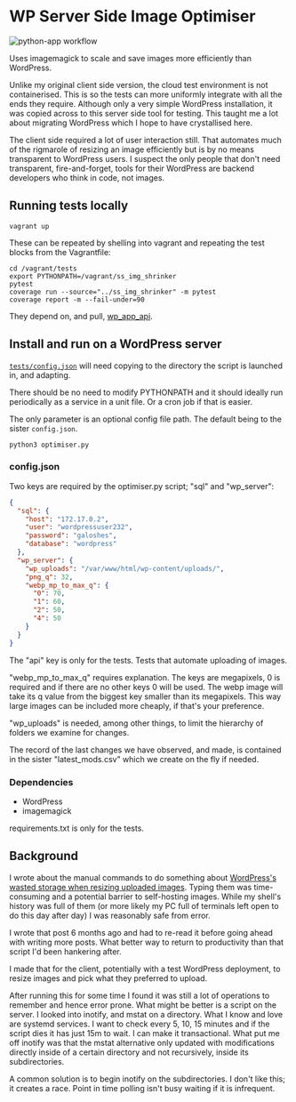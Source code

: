# WP Server Side Image Optimiser

![python-app workflow](https://github.com/ployt0/wp_ss_img_resizer/actions/workflows/python-app.yml/badge.svg)

Uses imagemagick to scale and save images more efficiently than WordPress.

Unlike my original client side version, the cloud test environment is not
containerised. This is so the tests can more uniformly integrate with all
the ends they require. Although only a very simple WordPress installation,
it was copied across to this server side tool for testing. This taught me a
lot about migrating WordPress which I hope to have crystallised here.

The client side required a lot of user interaction still. That automates
much of the rigmarole of resizing an image efficiently but is by no means
transparent to WordPress users. I suspect the only people that don't need
transparent, fire-and-forget, tools for their WordPress are backend developers
who think in code, not images.

## Running tests locally

```shell
vagrant up
```

These can be repeated by shelling into vagrant and repeating the test blocks
from the Vagrantfile:

```shell
cd /vagrant/tests
export PYTHONPATH=/vagrant/ss_img_shrinker
pytest
coverage run --source="../ss_img_shrinker" -m pytest
coverage report -m --fail-under=90
```

They depend on, and pull, [wp_app_api](https://github.com/ployt0/wp_app_api).


## Install and run on a WordPress server

[`tests/config.json`](tests/config.json) will need copying to the directory the
script is launched in, and adapting.

There should be no need to modify PYTHONPATH and it should ideally run 
periodically as a service in a unit file. Or a cron job if that is easier.

The only parameter is an optional config file path. The default being to the
sister `config.json`.

```shell
python3 optimiser.py
```


### config.json

Two keys are required by the optimiser.py script; "sql" and "wp_server":

```json
{
  "sql": {
    "host": "172.17.0.2",
    "user": "wordpressuser232",
    "password": "galoshes",
    "database": "wordpress"
  },
  "wp_server": {
    "wp_uploads": "/var/www/html/wp-content/uploads/",
    "png_q": 32,
    "webp_mp_to_max_q": {
      "0": 70, 
      "1": 60, 
      "2": 50,
      "4": 50
    }
  }
}
```

The "api" key is only for the tests. Tests that automate uploading of images.

"webp_mp_to_max_q" requires explanation. The keys are megapixels, 0 is required
and if there are no other keys 0 will be used. The webp image will take its q
value from the biggest key smaller than its megapixels. This way large images
can be included more cheaply, if that's your preference.

"wp_uploads" is needed, among other things, to limit the hierarchy of folders
we examine for changes.

The record of the last changes we have observed, and made, is contained in
the sister "latest_mods.csv" which we create on the fly if needed.

### Dependencies

- WordPress
- imagemagick

requirements.txt is only for the tests.

## Background


I wrote about the manual commands to do something about
[WordPress's wasted storage when resizing uploaded images](
https://silverbullets.co.uk/wordpress/wordpress-image-resizing-png-jpg-and-webp/).
Typing them was time-consuming and a potential barrier to self-hosting images.
While my shell's history was full of them (or more likely my PC full of
terminals left open to do this day after day) I was reasonably safe from error.

I wrote that post 6 months ago and had to re-read it before going ahead
with writing more posts. What better way to return to productivity than that
script I'd been hankering after.

I made that for the client, potentially with a test WordPress deployment, to
resize images and pick what they preferred to upload.

After running this for some time I found it was still a lot of operations to
remember and hence error prone. What might be better is a script on the server.
I looked into inotify, and mstat on a directory. What I know and love are
systemd services. I want to check every 5, 10, 15 minutes and if the script
dies it has just 15m to wait. I can make it transactional. What put me off
inotify was that the mstat alternative only updated with modifications directly
inside of a certain directory and not recursively, inside its subdirectories.

A common solution is to begin inotify on the subdirectories. I don't like this;
it creates a race. Point in time polling isn't busy waiting if it is infrequent.

